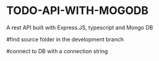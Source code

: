 # TODO-API-WITH-MOGODB
A rest API built with Express.JS, typescript and Mongo DB

#find source folder in the development branch

#connect to DB with a connection string
